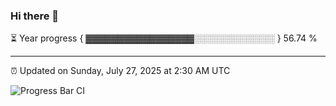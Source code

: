 ### Hi there 👋

⏳ Year progress { ▓▓▓▓▓▓▓▓▓▓▓▓▓▓▓▓▓░░░░░░░░░░░░░ } 56.74 %

---

⏰ Updated on Sunday, July 27, 2025 at 2:30 AM UTC

![Progress Bar CI](https://github.com/arthurbuhl/arthurbuhl/workflows/Progress%20Bar%20CI/badge.svg)
